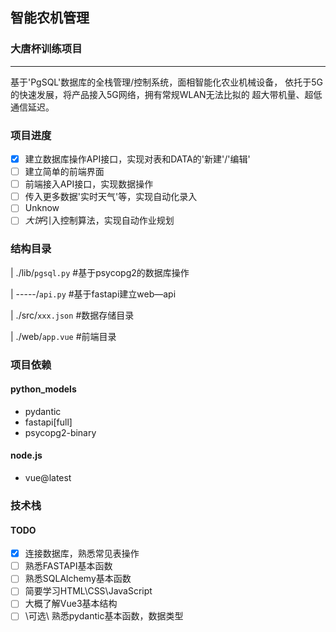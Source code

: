 ## 智能农机管理
### 大唐杯训练项目
---
基于'PgSQL'数据库的全栈管理/控制系统，面相智能化农业机械设备，
依托于5G的快速发展，将产品接入5G网络，拥有常规WLAN无法比拟的
超大带机量、超低通信延迟。

### 项目进度
- [x] 建立数据库操作API接口，实现对表和DATA的'新建'/'编辑'
- [ ] 建立简单的前端界面
- [ ] 前端接入API接口，实现数据操作
- [ ] 传入更多数据'实时天气'等，实现自动化录入
- [ ] Unknow
- [ ] *大饼*引入控制算法，实现自动作业规划

### 结构目录
| ./lib/`pgsql.py` #基于psycopg2的数据库操作 </p>
| -----/`api.py` #基于fastapi建立web—api </p>
| ./src/`xxx.json` #数据存储目录 </p>
| ./web/`app.vue` #前端目录 </p>

### 项目依赖
#### python_models
- pydantic
- fastapi[full]
- psycopg2-binary
#### node.js
- vue@latest

### 技术栈
#### TODO
- [x] 连接数据库，熟悉常见表操作
- [ ] 熟悉FASTAPI基本函数
- [ ] 熟悉SQLAlchemy基本函数
- [ ] 简要学习HTML\CSS\JavaScript
- [ ] 大概了解Vue3基本结构
- [ ] \可选\ 熟悉pydantic基本函数，数据类型
